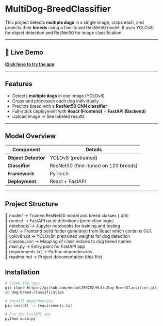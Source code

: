 # MultiDog-BreedClassifier

This project detects **multiple dogs** in a single image, crops each, and predicts their **breeds** using a fine-tuned ResNet50 model. It uses YOLOv8 for object detection and ResNet50 for image classification.

---

## 🔗 Live Demo

**[Click here to try the app ](https://huggingface.co/spaces/Razor2507/DogsBreedClassification)**  

---

## Features

- Detects **multiple dogs** in one image (YOLOv8)
- Crops and processes each dog individually
- Predicts breed with a **ResNet50 CNN classifier**
- Full-stack deployment with **React (Frontend)** + **FastAPI (Backend)**
- Upload image → See labeled results

---

## Model Overview

| Component | Details |
|----------|---------|
| **Object Detector** | YOLOv8 (pretrained) |
| **Classifier** | ResNet50 (fine-tuned on 120 breeds) |
| **Framework** | PyTorch |
| **Deployment** | React + FastAPI |

---

## Project Structure
📁 model/            → Trained ResNet50 model and breed classes (.pth)  
📁 routes/           → FastAPI route definitions (prediction logic)  
📁 notebook/         → Jupyter notebooks for training and testing  
📁 dist/             → Frontend build folder generated from React which contains GUI.   
📄 yolov8n.pt        → YOLOv8n pretrained weights for dog detection  
📄 classes.json      → Mapping of class indices to dog breed names  
📄 main.py           → Entry point for FastAPI app  
📄 requirements.txt  → Python dependencies  
📄 readme.md         → Project documentation (this file)  


## Installation

```bash
# Clone the repo
git clone https://github.com/vedant250702/MultiDog-BreedClassifier.git
cd dog-breed-classification

# Install dependencies
pip install -r requirements.txt

# Run the FastAPI app
python main.py
